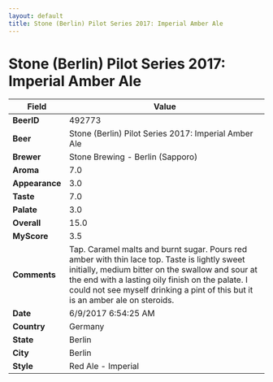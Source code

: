 ```yaml
---
layout: default
title: Stone (Berlin) Pilot Series 2017: Imperial Amber Ale
---
```


# Stone (Berlin) Pilot Series 2017: Imperial Amber Ale

| Field         | Value     |
|---------------|-----------|
| **BeerID** | 492773 |
| **Beer** | Stone (Berlin) Pilot Series 2017: Imperial Amber Ale |
| **Brewer** | Stone Brewing - Berlin (Sapporo) |
| **Aroma** | 7.0 |
| **Appearance** | 3.0 |
| **Taste** | 7.0 |
| **Palate** | 3.0 |
| **Overall** | 15.0 |
| **MyScore** | 3.5 |
| **Comments** | Tap. Caramel malts and burnt sugar. Pours red amber with thin lace top. Taste is lightly sweet initially, medium bitter on the swallow and sour at the end with a lasting oily finish on the palate. I could not see myself drinking a pint of this but it is an amber ale on steroids. |
| **Date** | 6/9/2017 6:54:25 AM |
| **Country** | Germany |
| **State** | Berlin |
| **City** | Berlin |
| **Style** | Red Ale - Imperial |
